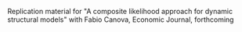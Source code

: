 Replication material for "A composite likelihood approach for dynamic structural models" with Fabio Canova, Economic Journal, forthcoming
